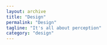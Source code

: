 ```yaml
---
layout: archive
title: "Design"
permalink: "Design"
tagline: "It's all about perception"
category: "design"
---
```

